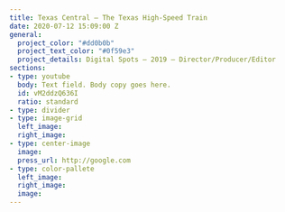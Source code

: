 ```yaml
---
title: Texas Central — The Texas High-Speed Train
date: 2020-07-12 15:09:00 Z
general:
  project_color: "#dd0b0b"
  project_text_color: "#0f59e3"
  project_details: Digital Spots – 2019 – Director/Producer/Editor
sections:
- type: youtube
  body: Text field. Body copy goes here.
  id: vM2ddzQ636I
  ratio: standard
- type: divider
- type: image-grid
  left_image: 
  right_image: 
- type: center-image
  image: 
  press_url: http://google.com
- type: color-pallete
  left_image: 
  right_image: 
  image: 
---
```


